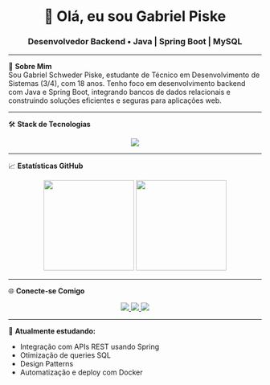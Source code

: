 <h1 align="center">👋 Olá, eu sou Gabriel Piske</h1>
<h3 align="center">Desenvolvedor Backend • Java | Spring Boot | MySQL</h3>

---

🎯 **Sobre Mim**  
Sou Gabriel Schweder Piske, estudante de Técnico em Desenvolvimento de Sistemas (3/4), com 18 anos. Tenho foco em desenvolvimento backend com Java e Spring Boot, integrando bancos de dados relacionais e construindo soluções eficientes e seguras para aplicações web.

---

🛠️ **Stack de Tecnologias**

<div align="center">
  <img src="https://skillicons.dev/icons?i=java,spring,mysql,js,docker,git" />
</div>

---

📈 **Estatísticas GitHub**

<div align="center">
  <img height="180em" src="https://github-readme-stats.vercel.app/api?username=gabrielpiske&show_icons=true&theme=transparent&include_all_commits=true&hide_border=false"/>
  <img height="180em" src="https://github-readme-stats.vercel.app/api/top-langs/?username=gabrielpiske&layout=compact&langs_count=6&theme=transparent&hide_border=false&hide=portugol"/>
</div>


---

🌐 **Conecte-se Comigo**

<p align="center">
  <a href="mailto:gabriel.piske07@gmail.com">
    <img src="https://img.shields.io/badge/-Gmail-%23333?style=for-the-badge&logo=gmail&logoColor=white" />
  </a>
  <a href="https://www.linkedin.com/in/gabriel-piske" target="_blank">
    <img src="https://img.shields.io/badge/-LinkedIn-%230077B5?style=for-the-badge&logo=linkedin&logoColor=white" />
  </a>
  <a href="https://www.instagram.com/gabriel.piske07" target="_blank">
    <img src="https://img.shields.io/badge/-Instagram-%23E4405F?style=for-the-badge&logo=instagram&logoColor=white" />
  </a>
</p>

---

🧠 **Atualmente estudando:**
- Integração com APIs REST usando Spring
- Otimização de queries SQL
- Design Patterns
- Automatização e deploy com Docker
